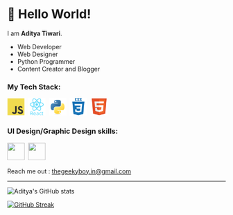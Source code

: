 # 👋 Hello World!

I am __Aditya Tiwari__.
 - Web Developer
 - Web Designer
 - Python Programmer
 - Content Creator and Blogger

### My Tech Stack:
<div>
  
  <img src="https://github.com/devicons/devicon/blob/master/icons/javascript/javascript-original.svg" title="JavaScript" alt="JavaScript" width="40" height="40"/>&nbsp;
  <img src="https://github.com/devicons/devicon/blob/master/icons/react/react-original-wordmark.svg" title="React" alt="React" width="40" height="40"/>&nbsp;
  <img src="https://github.com/devicons/devicon/blob/master/icons/python/python-original.svg" title="Python" alt="Python" width="40" height="40"/>&nbsp;
  <img src="https://github.com/devicons/devicon/blob/master/icons/css3/css3-plain-wordmark.svg"  title="CSS3" alt="CSS" width="40" height="40"/>&nbsp;
  <img src="https://github.com/devicons/devicon/blob/master/icons/html5/html5-original.svg" title="HTML5" alt="HTML" width="40" height="40"/>&nbsp;

</div>

### UI Design/Graphic Design skills:
  <img src="https://cdn.jsdelivr.net/gh/devicons/devicon/icons/canva/canva-original.svg" width="40" height="40"/>&nbsp;
  <img src="https://cdn.jsdelivr.net/gh/devicons/devicon/icons/figma/figma-original.svg" width="40" height="40"/>&nbsp;
  

Reach me out : thegeekyboy.in@gmail.com

---

![Aditya's GitHub stats](https://github-readme-stats.vercel.app/api?username=thegeekyb0y&show_icons=true&theme=chartreuse-dark)

[![GitHub Streak](http://github-readme-streak-stats.herokuapp.com?user=thegeekyb0y&theme=github-dark&date_format=M%20j%5B%2C%20Y%5D)](https://git.io/streak-stats)
